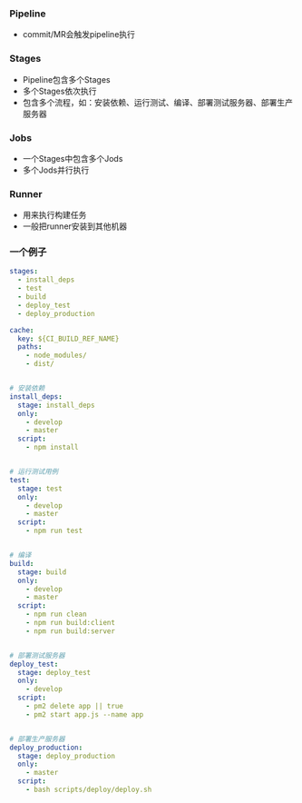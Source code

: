 ### Pipeline
- commit/MR会触发pipeline执行

### Stages

- Pipeline包含多个Stages
- 多个Stages依次执行
- 包含多个流程，如：安装依赖、运行测试、编译、部署测试服务器、部署生产服务器

### Jobs

- 一个Stages中包含多个Jods
- 多个Jods并行执行

### Runner

- 用来执行构建任务
- 一般把runner安装到其他机器

### 一个例子

```yaml
stages:
  - install_deps
  - test
  - build
  - deploy_test
  - deploy_production

cache:
  key: ${CI_BUILD_REF_NAME}
  paths:
    - node_modules/
    - dist/


# 安装依赖
install_deps:
  stage: install_deps
  only:
    - develop
    - master
  script:
    - npm install


# 运行测试用例
test:
  stage: test
  only:
    - develop
    - master
  script:
    - npm run test


# 编译
build:
  stage: build
  only:
    - develop
    - master
  script:
    - npm run clean
    - npm run build:client
    - npm run build:server


# 部署测试服务器
deploy_test:
  stage: deploy_test
  only:
    - develop
  script:
    - pm2 delete app || true
    - pm2 start app.js --name app


# 部署生产服务器
deploy_production:
  stage: deploy_production
  only:
    - master
  script:
    - bash scripts/deploy/deploy.sh

```







